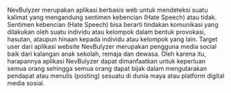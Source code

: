 NevBulyzer merupakan aplikasi berbasis web untuk mendeteksi suatu kalimat yang mengandung sentimen kebencian (Hate Speech) atau tidak. Sentimen kebencian (Hate Speech) bisa berarti tindakan komunikasi yang dilakukan oleh suatu individu atau kelompok dalam bentuk provokasi, hasutan, ataupun hinaan kepada individu atau kelompok yang lain. Target user dari aplikasi website NevBulyzer merupakan pengguna media social baik dari kalangan anak sekolah, remaja dan dewasa. Oleh karena itu, harapannya aplikasi NevBulyzer dapat dimanfaatkan untuk keperluan semua orang sehingga semua orang dapat bijak dalam mengutarakan pendapat atau menulis (posting) sesuatu di dunia maya atau platform digital media sosial.
